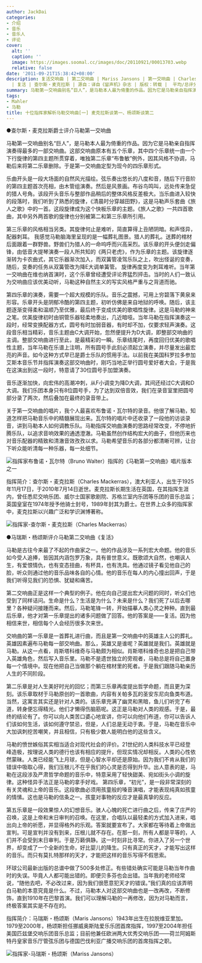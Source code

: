 ```yaml
---
author: JackDai
categories:
- 介绍
- 音乐
- 音乐人
- 评论
cover:
  alt: ''
  caption: ''
  image: https://images.soomal.cc/images/doc/20110921/00013703.webp
  relative: false
date: '2011-09-21T15:38:42+08:00'
description: 复活交响曲 | 第二交响曲 | Mariss Jansons | 第一交响曲 | Charles Mackerras | 马瑞斯・杨颂斯
  | 复活 | 查尔斯・麦克拉斯 | 源自：译自《留声机》杂志 | 版权：转载 |  平均/总评分：05.50/11
summary: 马勒第一交响曲别名“巨人”，是马勒本人最为倚重的作品。因为它是马勒亲自指挥演奏得最多的一部交响曲。这部交响曲原本有五个乐章，其中四个乐章统一由一个下行旋律的第四主题所贯穿着，唯独第二乐章“布鲁敏”例外，因其风格不协调，马勒后来将第二乐章删除。于是第一交响曲定型为现今的四乐章形式……
tags:
- Mahler
- 马勒
title: 十位指挥家解析马勒交响曲[一] 麦克拉斯谈第一、杨颂斯谈第二
---
```


●查尔斯・麦克拉斯爵士评介马勒第一交响曲



马勒第一交响曲别名“巨人”，是马勒本人最为倚重的作品。因为它是马勒亲自指挥演奏得最多的一部交响曲。这部交响曲原本有五个乐章，其中四个乐章统一由一个下行旋律的第四主题所贯穿着，唯独第二乐章“布鲁敏”例外，因其风格不协调，马勒后来将第二乐章删除。于是第一交响曲定型为现今的四乐章形式。

乐曲开头是一段大场面的自然风光描绘。弦乐奏出悠长的八度和音，随后下行音阶的第四主题首次亮相，由木管组演奏。然后是风景画。布谷鸟鸣叫，远处传来急促的猎人号角。该段开头音乐与整部作品稍后的整体风格反差极大。当乐曲进入较快的段落时，我们听到了熟悉的旋律，《清晨时分穿越田野》，这是马勒声乐套曲《旅人之歌》中的一首。这段旋律成为这个快板乐章的主题。《旅人之歌》一共四首歌曲，其中另外两首歌的旋律也分别被第二和第三乐章所引用。

第三乐章的风格相当另类。其旋律何止是难听，简直算得上丑陋阴暗。和声怪异，配器刺耳。 我感觉马勒脑海里呈现的是一幅葬礼图景。猎人的葬礼。送葬的棺材后面跟着一群野兽。野兽们为猎人的一命呜呼而兴高采烈。该乐章的开头便剑走偏锋，由低音大提琴演奏一段人所共知的《两只老虎》，作为乐章的主题。该旋律逐渐转为卡农曲式，其它乐器渐次加入，而双簧管凌驾乐队之上，吹出怪诞的变奏，随后，变奏的任务从双簧管改为降E大调单簧管。 旋律再度变为刺耳难听。当年第一交响曲在维也纳首演时，这个乐章曾经遭受评论界猛烈抨击。当时的人们一致认为交响曲应该优美动听，马勒这种自然主义的写实风格严重与之背道而驰。 

第四乐章的演奏，需要一个超大规模的乐队。音乐之震撼，可用上穷碧落下黄泉来形容。乐章开头是阴郁冷酷的第四主题，初听仿佛是来自地狱的呼唤。随后，该主题逐渐变得柔和温顺乃至优雅，最后终于变成优美的歌唱性旋律。这是马勒的神来之笔。优美旋律初时由铜管乐器轻柔地奏出，几近暗哑。当年马勒在指挥演奏这一段时，经常变换配器方式，圆号有时加弱音器，有时却不加，仅要求轻声演奏。这段音乐相当精彩，音乐主题由C大调开始，忽然便提升为D大调，即整部交响曲的主调。整部交响曲进行至此，是最精彩的一瞬。乐章结尾时，再度回归优美的歌唱性主题，当年马勒在乐谱上注明，所有圆号手此刻必须起立演奏，并尽量发出最宏亮的声音。如今这种方式早已是爵士乐队的惯用手法。以前我在美国科罗拉多参加艾斯本音乐节并指挥演奏这部交响曲时，刚巧当地正举行圆号爱好者大会，于是我在这演出到这一段时，特意请了30位圆号手加盟演奏。

音乐逐渐加快，向宏伟的高潮冲刺，从F小调变为降D大调，其间还经过C大调和D大调。我们乐团本身只有8位圆号手，为了达到双倍音效，我们在录音室里把圆号部分录了两次，然后叠加在最终的录音带上。

关于第一交响曲的唱片，我个人最喜欢布鲁诺・瓦尔特的录音。他很了解马勒，知道怎样把马勒音乐中的精髓展现出来。瓦尔特的唱片中还收录了一段他的访谈录音，讲到马勒本人如何调教乐队。马勒指挥交响曲演奏的思路经常改变，不停地折腾乐队，以追求音响效果的通透澄澈。马勒虽然创作结构宏大的曲子，但他历来也对音乐配器的精致和清澈音效孜孜以求。马勒希望音乐的各部分都清晰可辨，让台下听众能听清每一种乐器，每一处细节。

![指挥家布鲁诺・瓦尔特（Bruno Walter）指挥的《马勒第一交响曲》唱片版本之一](https://images.soomal.cc/images/doc/20110921/00013704.webp)






指挥简介：查尔斯・麦克拉斯（Charles Mackerras），澳大利亚人，出生于1925年11月17日，于2010年7月14日逝世。麦克拉斯长期生活在英国，在其指挥生涯内，曾任悉尼交响乐团、威尔士国家歌剧院、苏格兰室内乐团等乐团的音乐总监；英国皇室在1974年授予他骑士封号，1989年封其为爵士。在世界上众多的指挥家中，麦克拉斯以兴趣广泛和学识渊博著称。

![指挥家-查尔斯・麦克拉斯（Charles Mackerras）](https://images.soomal.cc/images/doc/20110921/00013702.webp)






●马瑞斯・杨颂斯评介马勒第二交响曲《复活》 

马勒是古往今来最了不起的作曲家之一。他的作品涉及一系列宏大命题。他的音乐如今受人追捧，皆因其内涵包罗万象，具有普世意义。既歌颂大自然，也嘲讽人生，有爱恨情仇，也有变态扭曲，有杯具，也有洗具。他通过镜子看见他自己的脸，听众则通过他的音乐品味各自的心情。他的音乐在每人的内心撞出回声，于是我们听得见我们的恐惧、犹疑和痛苦。

第二交响曲正是这样一个典型的例子。他在向自己提出宏大问题的同时，听众们也受到了同样诘问。生命是什么？生活是为什么？未来是什么？我们死了以后去哪里？各种疑问接踵而来。然后，马勒笔锋一转，开始描摹人类心灵之种种。直到最后乐章，他才对第一乐章提出的诸多问题做了回答。他的答案是――复活。因为他相信来世，相信每个人会经历很多次来世。

交响曲的第一乐章是一首葬礼进行曲，而且是第一交响曲中的英雄主人公的葬礼。英雄因素遍布马勒每一部交响曲。那么，英雄又是谁呢？英雄就是我们。英雄就是马勒。从这一点看，肖斯塔科维奇与马勒颇为相似。肖斯塔科维奇也总是把自己带入英雄角色，然后写入音乐里。马勒不是遗世独立的旁观者，马勒总是将自己置身每一个情境中。现在他把自己当做那个躺在棺材里的死者。于是我们跟随马勒亲历人生的不同阶段。

第二乐章是对人生美好时光的回忆；而第三乐章再度提出哲学命题，而且更为深刻。该乐章取材于马勒原创的一首歌曲，内容有关帕多瓦的圣安东尼向鱼类布道。当然，这寓言其实还是针对人类的。该乐章充满了幽灵和黑暗，鱼儿们听完了布道，转身便忘得精光。他们才懒得伤脑筋呢。这正是马勒对人类的观感。于是，最终的结论有了。你可以向人类苦口婆心地宣讲，你可以向他们布道，你可以告诉人们该如何生活，该如何遵守禁忌，但是，人们总是无动于衷。于是，马勒在音乐中大加讽刺挖苦嘲笑，并且相信，只有极少数人能明白他的这些含义。

马勒的愤世嫉俗其实相当适合对现代社会的评价。21世纪的人类科技水平已经登峰造极，按理说人类的德行也该有相应的提升，但现实情况却相反。人类的心性依然蒙昧。人类已经能飞上月球，但是心智水平却还是原始。因为我们不肯从我们的错误中吸取心得，我们压根儿不在乎我们的心灵是否得到升华。出人意表的是，马勒在这段涉及严肃哲学命题的音乐中，特意采用了轻快甜美、宛如街头小调的旋律。这种怪异手法正是马勒的拿手好戏。
第四乐章，“初光”，是一段非常深刻的有关灵魂和上帝的音乐。这段歌曲必须用孩童般的嗓音演唱，才能表现纯真如孩童的情愫。这也是马勒的信条之一。孩童对事物的反应才是最真挚的反应。

第五乐章是一段效果惊人的幻想音乐。骇人心魄的死亡进行曲之后，传来了庄严的召唤，这是上帝和末日审判的召唤。在这里，合唱队以最轻柔的方式加入进来，唱出向上帝的祈愿，并显得格外的乐观。答案就要宣布了。大家都在等待着上帝做出宣判。可是宣判并没有到来，压根儿就不存在。在那一刻，所有人都是平等的，人们并不会受到末日审判。于是万籁俱静。这一时刻非比寻常。你进入了另一个世界，却变成了一个全新的生命，好比婴儿的降生。只有真正的天才，才能写出这样的音乐。而只有莫扎特那样的天才，才能把这样的音乐写得不假思索。

环球公司最新出版的总谱中做了500多处修正。有些错处确实可能是马勒当年作曲时的失误。毕竟人人都可能出错的。即便贝多芬也会出错。当年我的老师经常说，“随他去吧，不必改过来，因为我们很愿意犯天才的错误。”我们真的应该弄明白马勒的本意究竟是什么。不过，马勒本人对这部交响曲也是一改再改，不断修饰，直到1910年在巴黎首演。我们可以理解马勒的一再修改，因为对马勒而言，终极答案其实是不存在的。


指挥简介：马瑞斯・杨颂斯（Maris Jansons）1943年出生在拉脱维亚里加。1979至2000年，杨颂斯担任挪威奥斯陆爱乐乐团首席指挥，1997至2004年担任美国匹兹堡交响乐团音乐总监；目前他兼任欧洲两大优秀交响乐团――荷兰阿姆斯特丹皇家音乐厅管弦乐团与德国巴伐利亚广播交响乐团的首席指挥之职。

![指挥家-马瑞斯・杨颂斯（Mariss Jansons）](https://images.soomal.cc/images/doc/20110921/00013703.webp)